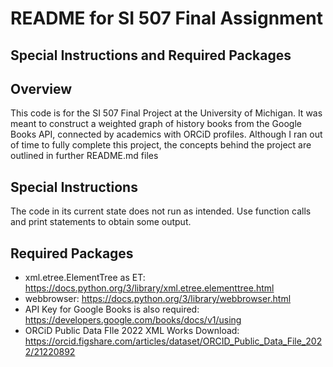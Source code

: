 # README for SI 507 Final Assignment
## Special Instructions and Required Packages

**Overview**
---
This code is for the SI 507 Final Project at the University of Michigan.
It was meant to construct a weighted graph of history books from the Google Books API,
connected by academics with ORCiD profiles. Although I ran out of time to fully complete
this project, the concepts behind the project are outlined in further README.md files 

**Special Instructions**
---
The code in its current state does not run as intended. Use function calls and print statements
to obtain some output.

**Required Packages**
---
* xml.etree.ElementTree as ET: https://docs.python.org/3/library/xml.etree.elementtree.html 
* webbrowser: https://docs.python.org/3/library/webbrowser.html 
* API Key for Google Books is also required: https://developers.google.com/books/docs/v1/using
* ORCiD Public Data FIle 2022 XML Works Download: https://orcid.figshare.com/articles/dataset/ORCID_Public_Data_File_2022/21220892
